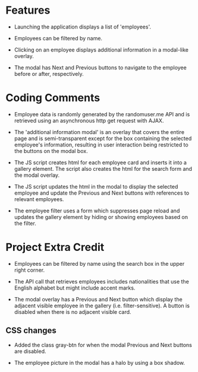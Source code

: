 
# Features #

- Launching the application displays a list of 'employees'.

- Employees can be filtered by name.

- Clicking on an employee displays additional information in a modal-like
overlay.

- The modal has Next and Previous buttons to navigate to the employee before or
after, respectively.

# Coding Comments #

- Employee data is randomly generated by the randomuser.me API and is retrieved
using an asynchronous http get request with AJAX.

- The 'additional information modal' is an overlay that covers the entire page
and is semi-transparent except for the box containing the selected employee's
information, resulting in user interaction being restricted to the buttons on the
modal box.

- The JS script creates html for each employee card and inserts it into a gallery
element. The script also creates the html for the search form and the modal
overlay.

- The JS script updates the html in the modal to display the selected employee
and update the Previous and Next buttons with references to relevant employees.

- The employee filter uses a form which suppresses page reload and updates the
gallery element by hiding or showing employees based on the filter.

# Project Extra Credit #

- Employees can be filtered by name using the search box in the upper right
corner.

- The API call that retrieves employees includes nationalities that use the
English alphabet but might include accent marks.

- The modal overlay has a Previous and Next button which display the adjacent
visible employee in the gallery (i.e. filter-sensitive). A button is disabled
when there is no adjacent visible card.  

## CSS changes ##

- Added the class gray-btn for when the modal Previous and Next buttons are
disabled.

- The employee picture in the modal has a halo by using a box shadow.
